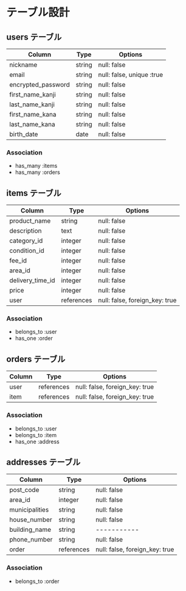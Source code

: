 # テーブル設計

## users テーブル

| Column             | Type   | Options     |
| ------------------ | ------ | ----------- |
| nickname           | string | null: false |
| email              | string | null: false, unique :true|
| encrypted_password | string | null: false |
| first_name_kanji   | string | null: false |
| last_name_kanji    | string | null: false |
| first_name_kana    | string | null: false |
| last_name_kana     | string | null: false |
| birth_date         | date   | null: false |

### Association
- has_many :items
- has_many :orders


## items テーブル

| Column            | Type       | Options     |
| ------------------| ------     | ----------- |
| product_name      | string     | null: false |
| description       | text       | null: false |
| category_id       | integer    | null: false |
| condition_id      | integer    | null: false |
| fee_id            | integer    | null: false |
| area_id           | integer    | null: false |
| delivery_time_id  | integer    | null: false |
| price             | integer    | null: false |
| user              | references | null: false, foreign_key: true |

### Association

- belongs_to :user
- has_one :order


## orders テーブル

| Column | Type       | Options                        |
| ------ | ---------- | -------------------------------|
| user   | references | null: false, foreign_key: true |
| item   | references | null: false, foreign_key: true |


### Association

- belongs_to :user
- belongs_to :item
- has_one  :address 



## addresses テーブル

| Column         | Type       | Options     |
| -------------- | ---------- | ----------- |
| post_code      | string     | null: false |
| area_id        | integer    | null: false |
| municipalities | string     | null: false |
| house_number   | string     | null: false |
| building_name  | string     | ----------- |
| phone_number   | string     | null: false |
| order          | references | null: false, foreign_key: true |


### Association

- belongs_to :order